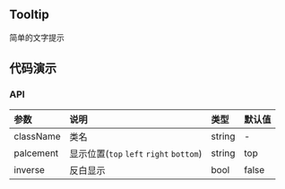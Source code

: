 ## Tooltip

简单的文字提示

## 代码演示

### API

|参数|说明|类型|默认值|
|:--|:---|:--|:---|
|className|类名|string|-|
|palcement|显示位置(`top` `left` `right` `bottom`)|string|top|
|inverse|反白显示|bool|false|



